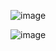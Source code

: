 ![image](https://github.com/user-attachments/assets/d81a443d-5f64-4be4-8d63-bc45b393f592)

![image](https://github.com/user-attachments/assets/5a38c0a0-6e21-4054-9abd-ef62564c7d12)
